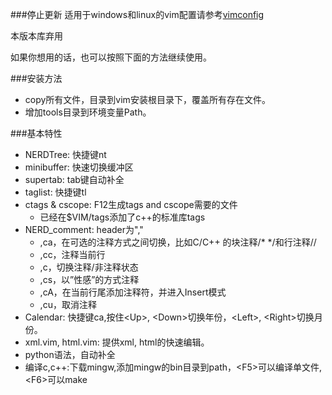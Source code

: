 ###停止更新
适用于windows和linux的vim配置请参考[vimconfig](https://github.com/zixiaojindao/vimconfig)

本版本库弃用

如果你想用的话，也可以按照下面的方法继续使用。

###安装方法
* copy所有文件，目录到vim安装根目录下，覆盖所有存在文件。
* 增加tools目录到环境变量Path。

###基本特性
* NERDTree: 快捷键nt
* minibuffer: 快速切换缓冲区
* supertab: tab键自动补全
* taglist: 快捷键tl
* ctags & cscope: F12生成tags and cscope需要的文件
    * 已经在$VIM/tags添加了c++的标准库tags
* NERD\_comment: header为","
    * ,ca，在可选的注释方式之间切换，比如C/C++ 的块注释/\* \*/和行注释//
    * ,cc，注释当前行
    * ,c，切换注释/非注释状态
    * ,cs，以”性感”的方式注释
    * ,cA，在当前行尾添加注释符，并进入Insert模式
    * ,cu，取消注释
* Calendar: 快捷键ca,按住&lt;Up&gt;, &lt;Down&gt;切换年份，&lt;Left&gt;, &lt;Right&gt;切换月份。
* xml.vim, html.vim: 提供xml, html的快速编辑。
* python语法，自动补全
* 编译c,c++:下载mingw,添加mingw的bin目录到path，&lt;F5&gt;可以编译单文件,&lt;F6&gt;可以make
